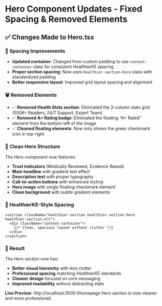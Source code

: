 # Hero Component Updates - Fixed Spacing & Removed Elements

## ✅ Changes Made to Hero.tsx

### 🎯 **Spacing Improvements**
- **Updated container**: Changed from custom padding to use `content-container` class for consistent HealthierKE spacing
- **Proper section spacing**: Now uses `healthier-section-hero` class with standardized padding
- **Better responsive layout**: Improved grid layout spacing and alignment

### 🗑️ **Removed Elements**
- ✅ **Removed Health Stats section**: Eliminated the 3-column stats grid (500K+ Readers, 24/7 Support, Expert Team)
- ✅ **Removed A+ Rating badge**: Eliminated the floating "A+ Rated" element from the bottom-left of the image
- ✅ **Cleaned floating elements**: Now only shows the green checkmark icon in top-right

### 🎨 **Clean Hero Structure**
The Hero component now features:
- **Trust indicators** (Medically Reviewed, Evidence-Based)
- **Main headline** with gradient text effect
- **Description text** with proper typography
- **Call-to-action buttons** with enhanced styling
- **Hero image** with single floating checkmark element
- **Clean background** with subtle gradient elements

### 📏 **HealthierKE-Style Spacing**
```tsx
<section className="healthier-section healthier-section-hero healthier-section-alt">
  <div className="content-container">
    {/* Clean, spacious layout without clutter */}
  </div>
</section>
```

### 🎯 **Result**
The Hero section now has:
- **Better visual hierarchy** with less clutter
- **Professional spacing** matching HealthierKE standards
- **Cleaner design** focused on core messaging
- **Improved readability** without distracting stats

**Live Preview**: http://localhost:3000 (Homepage Hero section is now cleaner and more professional)
